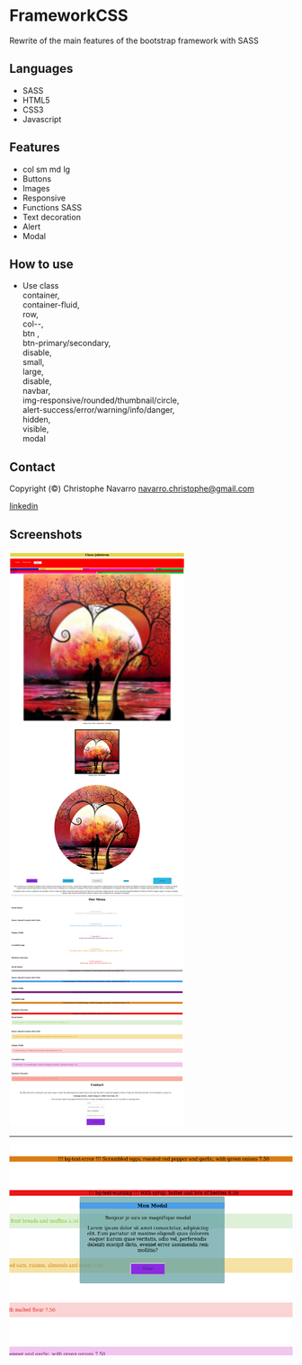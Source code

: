 # FrameworkCSS
Rewrite of the main features of the bootstrap framework with SASS   

## Languages
* SASS
* HTML5
* CSS3
* Javascript

## Features 
* col sm md lg
* Buttons 
* Images
* Responsive
* Functions SASS
* Text decoration
* Alert
* Modal  
  
## How to use
* Use class  
container,  
container-fluid,  
row,  
col-*-*,  
btn ,  
btn-primary/secondary,  
disable,  
small,  
large,   
disable,  
navbar,  
img-responsive/rounded/thumbnail/circle,  
alert-success/error/warning/info/danger,  
hidden,  
visible,  
modal

  
## Contact  

Copyright (©) Christophe Navarro <navarro.christophe@gmail.com>

[linkedin](https://www.linkedin.com/in/christophe-navarro-b5173a171)  

 ## Screenshots 
![alt text](https://github.com/Crinav/FrameworkCSS/blob/master/My_bootstrap.jpg "main page")  
___

 ![alt text](https://github.com/Crinav/FrameworkCSS/blob/master/modal.png "main page")   
